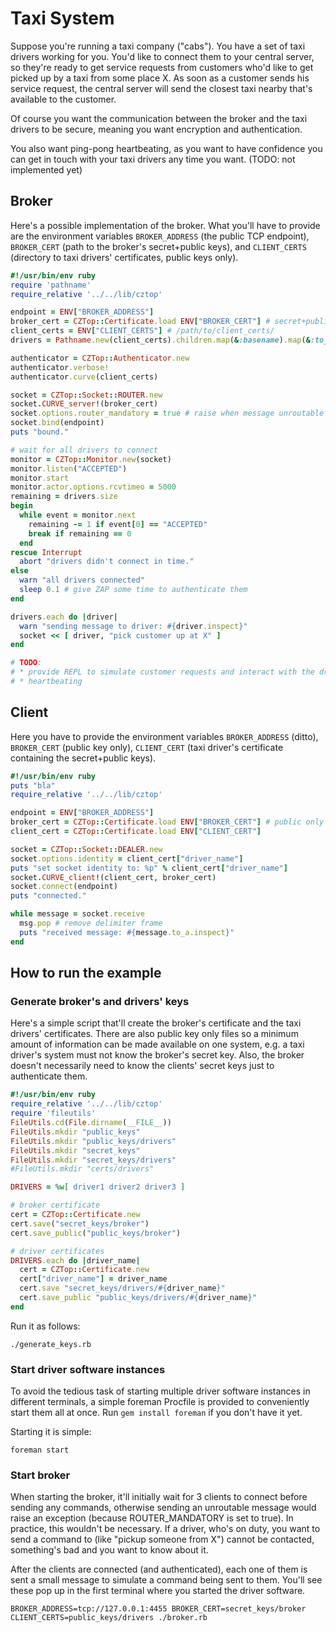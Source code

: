 # Taxi System

Suppose you're running a taxi company ("cabs"). You have a set of taxi drivers
working for you.  You'd like to connect them to your central server, so they're
ready to get service requests from customers who'd like to get picked up by a
taxi from some place X. As soon as a customer sends his service request, the
central server will send the closest taxi nearby that's available to the
customer.

Of course you want the communication between the broker and the taxi drivers to
be secure, meaning you want encryption and authentication.

You also want ping-pong heartbeating, as you want to have confidence you can
get in touch with your taxi drivers any time you want. (TODO: not implemented yet)

## Broker

Here's a possible implementation of the broker. What you'll have to provide
are the environment variables `BROKER_ADDRESS` (the public TCP endpoint),
`BROKER_CERT` (path to the broker's secret+public keys), and `CLIENT_CERTS`
(directory to taxi drivers' certificates, public keys only).

```ruby
#!/usr/bin/env ruby
require 'pathname'
require_relative '../../lib/cztop'

endpoint = ENV["BROKER_ADDRESS"]
broker_cert = CZTop::Certificate.load ENV["BROKER_CERT"] # secret+public
client_certs = ENV["CLIENT_CERTS"] # /path/to/client_certs/
drivers = Pathname.new(client_certs).children.map(&:basename).map(&:to_s)

authenticator = CZTop::Authenticator.new
authenticator.verbose!
authenticator.curve(client_certs)

socket = CZTop::Socket::ROUTER.new
socket.CURVE_server!(broker_cert)
socket.options.router_mandatory = true # raise when message unroutable
socket.bind(endpoint)
puts "bound."

# wait for all drivers to connect
monitor = CZTop::Monitor.new(socket)
monitor.listen("ACCEPTED")
monitor.start
monitor.actor.options.rcvtimeo = 5000
remaining = drivers.size
begin
  while event = monitor.next
    remaining -= 1 if event[0] == "ACCEPTED"
    break if remaining == 0
  end
rescue Interrupt
  abort "drivers didn't connect in time."
else
  warn "all drivers connected"
  sleep 0.1 # give ZAP some time to authenticate them
end

drivers.each do |driver|
  warn "sending message to driver: #{driver.inspect}"
  socket << [ driver, "pick customer up at X" ]
end

# TODO:
# * provide REPL to simulate customer requests and interact with the drivers
# * heartbeating
```

## Client

Here you have to provide the environment variables `BROKER_ADDRESS` (ditto),
`BROKER_CERT` (public key only), `CLIENT_CERT` (taxi driver's certificate
containing the secret+public keys).

```ruby
#!/usr/bin/env ruby
puts "bla"
require_relative '../../lib/cztop'

endpoint = ENV["BROKER_ADDRESS"]
broker_cert = CZTop::Certificate.load ENV["BROKER_CERT"] # public only
client_cert = CZTop::Certificate.load ENV["CLIENT_CERT"]

socket = CZTop::Socket::DEALER.new
socket.options.identity = client_cert["driver_name"]
puts "set socket identity to: %p" % client_cert["driver_name"]
socket.CURVE_client!(client_cert, broker_cert)
socket.connect(endpoint)
puts "connected."

while message = socket.receive
  msg.pop # remove delimiter frame
  puts "received message: #{message.to_a.inspect}"
end
```

## How to run the example

### Generate broker's and drivers' keys

Here's a simple script that'll create the broker's certificate and the taxi
drivers' certificates. There are also public key only files so a minimum amount
of information can be made available on one system, e.g. a taxi driver's system
must not know the broker's secret key. Also, the broker doesn't necessarily
need to know the clients' secret keys just to authenticate them.

```ruby
#!/usr/bin/env ruby
require_relative '../../lib/cztop'
require 'fileutils'
FileUtils.cd(File.dirname(__FILE__))
FileUtils.mkdir "public_keys"
FileUtils.mkdir "public_keys/drivers"
FileUtils.mkdir "secret_keys"
FileUtils.mkdir "secret_keys/drivers"
#FileUtils.mkdir "certs/drivers"

DRIVERS = %w[ driver1 driver2 driver3 ]

# broker certificate
cert = CZTop::Certificate.new
cert.save("secret_keys/broker")
cert.save_public("public_keys/broker")

# driver certificates
DRIVERS.each do |driver_name|
  cert = CZTop::Certificate.new
  cert["driver_name"] = driver_name
  cert.save "secret_keys/drivers/#{driver_name}"
  cert.save_public "public_keys/drivers/#{driver_name}"
end
```
Run it as follows:

```
./generate_keys.rb
```

### Start driver software instances

To avoid the tedious task of starting multiple driver software instances in
different terminals, a simple foreman Procfile is provided to conveniently
start them all at once.
Run `gem install foreman` if you don't have it yet.

Starting it is simple:

```
foreman start
```

### Start broker

When starting the broker, it'll initially wait for 3 clients to connect before
sending any commands, otherwise sending an unroutable message would raise an
exception (because ROUTER_MANDATORY is set to true). In practice, this
wouldn't be necessary. If a driver, who's on duty, you want to send a command
to (like "pickup someone from X") cannot be contacted, something's bad and you
want to know about it.

After the clients are connected (and authenticated), each one of them is sent
a small message to simulate a command being sent to them. You'll see these pop
up in the first terminal where you started the driver software.

```
BROKER_ADDRESS=tcp://127.0.0.1:4455 BROKER_CERT=secret_keys/broker CLIENT_CERTS=public_keys/drivers ./broker.rb
```

